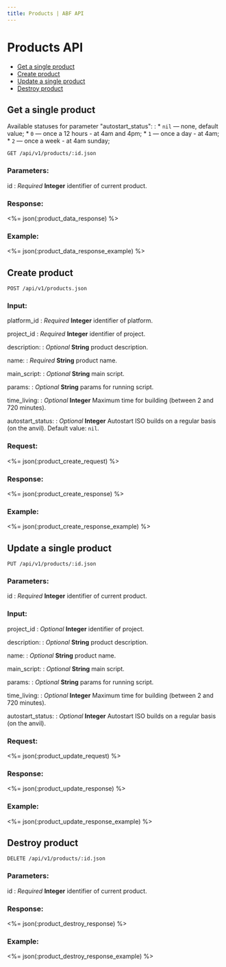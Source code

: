```yaml
---
title: Products | ABF API
---
```


# Products API

* <a href="#get-a-single-product">Get a single product</a>
* <a href="#create-product">Create product</a>
* <a href="#update-a-single-product">Update a single product</a>
* <a href="#destroy-product">Destroy product</a>

## Get a single product

Available statuses for parameter "autostart_status":
:   * `nil` — none, default value;
    * `0`   — once a 12 hours - at 4am and 4pm;
    * `1`   — once a day - at 4am;
    * `2`   — once a week - at 4am sunday;

    GET /api/v1/products/:id.json

### Parameters:

id
: _Required_ **Integer** identifier of current product.

### Response:

<%= json(:product_data_response) %>

### Example:

<%= json(:product_data_response_example) %>

## Create product

    POST /api/v1/products.json

### Input:

platform_id
: _Required_ **Integer** identifier of platform.

project_id
: _Required_ **Integer** identifier of project.

description:
: _Optional_ **String** product description.

name:
: _Required_ **String** product name.

main_script:
: _Optional_ **String** main script.

params:
: _Optional_ **String** params for running script.

time_living:
: _Optional_ **Integer** Maximum time for building (between 2 and 720 minutes).

autostart_status:
: _Optional_ **Integer** Autostart ISO builds on a regular basis (on the anvil). Default value: `nil`.

### Request:

<%= json(:product_create_request) %>

### Response:

<%= json(:product_create_response) %>

### Example:

<%= json(:product_create_response_example) %>

## Update a single product

    PUT /api/v1/products/:id.json

### Parameters:

id
: _Required_ **Integer** identifier of current product.

### Input:

project_id
: _Optional_ **Integer** identifier of project.

description:
: _Optional_ **String** product description.

name:
: _Optional_ **String** product name.

main_script:
: _Optional_ **String** main script.

params:
: _Optional_ **String** params for running script.

time_living:
: _Optional_ **Integer** Maximum time for building (between 2 and 720 minutes).

autostart_status:
: _Optional_ **Integer** Autostart ISO builds on a regular basis (on the anvil).

### Request:

<%= json(:product_update_request) %>

### Response:

<%= json(:product_update_response) %>

### Example:

<%= json(:product_update_response_example) %>

## Destroy product

    DELETE /api/v1/products/:id.json

### Parameters:

id
: _Required_ **Integer** identifier of current product.

### Response:

<%= json(:product_destroy_response) %>

### Example:

<%= json(:product_destroy_response_example) %>

